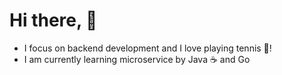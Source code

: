# Hi there, 🎾
- I focus on backend development and I love playing tennis 🎾!
- I am currently learning microservice by Java ☕ and Go 
